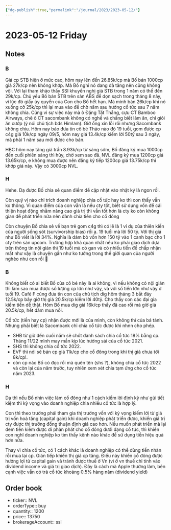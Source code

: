 ```yaml
---
{"dg-publish":true,"permalink":"/journal/2023/2023-05-12/"}
---
```


# 2023-05-12 Friday

## Notes

### B

Giá cp STB hiện ở mức cao, hôm nay lên đến 26.85k/cp mà Bố bán 1000cp giá 27k/cp nên không khớp. Mà Bố nghĩ nó đang đà tăng nên cũng không vội. Với lại tham khảo thấy SSI khuyến nghị giá STB trong 1 năm có thể đến 29k/cp.
Chủ yếu Bố bán STB trên sàn ABS để dọn sạch trong tháng 8 này, vì lúc đó giấy ủy quyền của Con cho Bố hết hạn. Mà mình bán 26k/cp khi nó xuống cở 25k/cp thì lại mua vào để chờ năm sau hưởng cổ tức sau 7 năm không chia. Cũng vì sự việc này mà ô Đặng Tất Thắng, cựu CT Bamboo Airways, chê ô CT sacombank không có nghề và chẳng biết làm ăn, chỉ giỏi ăn cướp (ý nói chủ tịch bđs Himlam). Giờ ổng xin lỗi rồi nhưng Sacombank không chịu.
Hôm nay báo đưa tin cô bé Thảo nào đó 19 tuổi, gom được cp c4g giá 10k/cp ngày 09/5, hôm nay giá 13.4k/cp kiếm lời 50tỷ sau 3 ngày, mà phải 1 năm sau mới được cho bán.

HBC hôm nay tăng giá trần 8.93k/cp từ sáng sớm, Bố đăng ký mua 1000cp đến cuối phiên sáng thì hủy, chờ xem sao đã.
NVL đăng ký mua 1200cp giá 13.65k/cp, e không mua được nên đăng ký tiếp 1200cp giá 13.75k/cp thì khớp giá này. Vậy có 3000cp NVL.

### H

Hehe. Dạ được Bố chia sẻ quan điểm để cập nhật vào nhật ký là ngon rồi.

Còn quý vị nào chỉ trích doanh nghiệp chia cổ tức hay ko thì con thấy vẫn ko thông. Vì quan điểm của con vẫn là nếu cty tốt, biết sử dụng vốn để cải thiện hoạt động nhằm nâng cao giá trị thì vẫn tốt hơn là cty ko còn không gian để phát triển nữa nên đành chia tiền cho cổ đông

Còn chuyện Bố chia sẻ về bạn trẻ gom c4g thì có lẽ là 1 ví dụ của thiên kiến của người sống sót (survivorship bias) rồi ạ. 19 tuổi mà lời 50 tỷ. Với thị giá như Bố viết là lời 34%. Nghĩa là dám bỏ vốn hơn 150 tỷ vào 1 canh bạc cho 1 cty trên sàn upcom. Trường hợp khả quan nhất nếu ko phải giao dịch dựa trên thông tin nội gián thì 19 tuổi mà có gan và có nhiều tiền để chấp nhận mất như vậy là chuyện gần như ko tưởng trong thế giới quan của người nghèo như con rồi 🤣

### B

Không biết có ai biết Bố của cô bé này là ai không, vì nếu không có nội gián thì làm sao mua được số lượng cp lớn như vậy, và với số tiền lớn như vậy ở tuổi 19.
Café F cũng đưa tin con của chủ tịch dig hôm tháng 3 bắt đáy 12.5k/cp bây giờ thị giá 20.5k/cp kiếm lời 40tỷ. Cho thấy con các đại gia kiếm tiền dễ thật.
Hôm Bố mua dig giá 16k/cp thấy đã cao rồi mà giờ giá 20.5k/cp, hết dám mua nỗi.

Cổ tức (tiền hay cp) nhận được mới là của mình, còn không thì của bá tánh. Nhưng phải biết là Sacombank chỉ chia cổ tức được khi nhnn cho phép.
- SHB từ giờ đến cuối năm sẽ chốt danh sách chia cổ tức 18% bằng cp. Tháng 11/22 mình may mắn kịp lúc hưởng sái của cổ tức 2021.
- SHS thì không chia cổ tức 2022.
- EVF thì nói sẽ bán cp giá 11k/cp cho cổ đông trong khi thị giá chưa tới 8k/cp!.
- còn cp nào Bố có đọc rồi mà quên tên (shs ?), không chia cổ tức 2022 và còn lại của năm trước, tuy nhiên xem xét chia tạm ứng cho cổ tức năm 2023.

### H

Dạ thì nếu Bố nhìn việc làm cổ đông như 1 cách kiếm lời định kỳ như gửi tiết kiệm thì kỳ vọng vào doanh nghiệp chia nhiều cổ tức là hợp lý.

Con thì theo trường phái tham gia thị trường vốn với kỳ vọng kiếm lời từ giá trị vốn hoá tăng (capital gain) khi doanh nghiệp phát triển được, khiến giá trị cty được thị trường đồng thuận định giá cao hơn. Nếu muốn phát triển mà lại đem tiền kiếm được đi phân phát cho cổ đông dưới dạng cổ tức, thì khiến con nghĩ doanh nghiệp ko tìm thấy kênh nào khác để sử dụng tiền hiệu quả hơn nữa. 

Thay vì chia cổ tức, có 1 cách khác là doanh nghiệp có thể dùng tiền nhàn rỗi mua lại cp. Gián tiếp khiến thị giá cp tăng. Điều này khiến cổ đông được hưởng lợi từ capital gain và tránh được thuế ở Vn (vì ở vn thuế chỉ tính vào dividend income và giá trị giao dịch). Đây là cách mà Apple thường làm, bên cạnh việc vẫn có trả cổ tức khoảng 0.5% hàng năm (dividend yield)



## Order book

- ticker:: NVL
- orderType:: buy
- quantity:: 1200
- price:: 13750
- brokerageAccount:: ssi
